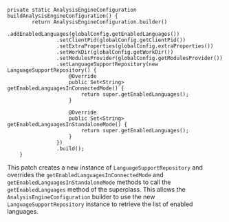 ```
private static AnalysisEngineConfiguration buildAnalysisEngineConfiguration() {
        return AnalysisEngineConfiguration.builder()
                .addEnabledLanguages(globalConfig.getEnabledLanguages())
                .setClientPid(globalConfig.getClientPid())
                .setExtraProperties(globalConfig.extraProperties())
                .setWorkDir(globalConfig.getWorkDir())
                .setModulesProvider(globalConfig.getModulesProvider())
                .setLanguageSupportRepository(new LanguageSupportRepository() {
                    @Override
                    public Set<String> getEnabledLanguagesInConnectedMode() {
                        return super.getEnabledLanguages();
                    }

                    @Override
                    public Set<String> getEnabledLanguagesInStandaloneMode() {
                        return super.getEnabledLanguages();
                    }
                })
                .build();
    }
```
This patch creates a new instance of `LanguageSupportRepository` and overrides the `getEnabledLanguagesInConnectedMode` and `getEnabledLanguagesInStandaloneMode` methods to call the `getEnabledLanguages` method of the superclass. This allows the `AnalysisEngineConfiguration` builder to use the new `LanguageSupportRepository` instance to retrieve the list of enabled languages.